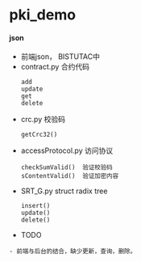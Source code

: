 # pki_demo


#### json
- 前端json， BISTUTAC中
- contract.py 合约代码
    ```
    add
    update
    get 
    delete
- crc.py 校验码
    ```
    getCrc32()
    
- accessProtocol.py 访问协议
    ```
    checkSumValid()  验证校验码
    sContentValid()  验证加密内容
  
- SRT_G.py struct radix tree
    ```
    insert()
    update()
    delete()
- TODO
````
- 前端与后台的结合，缺少更新，查询，删除。
